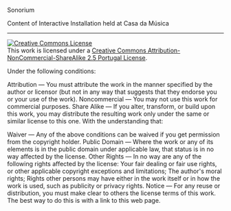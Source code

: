 Sonorium

Content of Interactive Installation held at Casa da Música


____

<a rel="license" href="http://creativecommons.org/licenses/by-nc-sa/2.5/pt/deed.en_US"><img alt="Creative Commons License" style="border-width:0" src="http://i.creativecommons.org/l/by-nc-sa/2.5/pt/88x31.png" /></a><br />This work is licensed under a <a rel="license" href="http://creativecommons.org/licenses/by-nc-sa/2.5/pt/deed.en_US">Creative Commons Attribution-NonCommercial-ShareAlike 2.5 Portugal License</a>.




Under the following conditions:

Attribution — You must attribute the work in the manner specified by the author or licensor (but not in any way that suggests that they endorse you or your use of the work).
Noncommercial — You may not use this work for commercial purposes.
Share Alike — If you alter, transform, or build upon this work, you may distribute the resulting work only under the same or similar license to this one.
With the understanding that:

Waiver — Any of the above conditions can be waived if you get permission from the copyright holder.
Public Domain — Where the work or any of its elements is in the public domain under applicable law, that status is in no way affected by the license.
Other Rights — In no way are any of the following rights affected by the license:
Your fair dealing or fair use rights, or other applicable copyright exceptions and limitations;
The author's moral rights;
Rights other persons may have either in the work itself or in how the work is used, such as publicity or privacy rights.
Notice — For any reuse or distribution, you must make clear to others the license terms of this work. The best way to do this is with a link to this web page.
